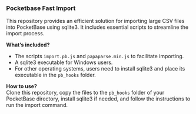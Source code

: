 

### Pocketbase Fast Import  
  
This repository provides an efficient solution for importing large CSV files into PocketBase using sqlite3. It includes essential scripts to streamline the import process.

**What’s included?**  
- The scripts `import.pb.js` and `papaparse.min.js` to facilitate importing.  
- A sqlite3 executable for Windows users.  
- For other operating systems, users need to install sqlite3 and place its executable in the `pb_hooks` folder.

**How to use?**  
Clone this repository, copy the files to the `pb_hooks` folder of your PocketBase directory, install sqlite3 if needed, and follow the instructions to run the import command.
